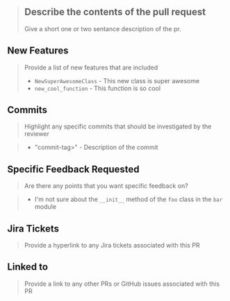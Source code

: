 > ## Describe the contents of the pull request
> Give a short one or two sentance description of the pr.

## New Features
> Provide a list of new features that are included
>
> * `NewSuperAwesomeClass` - This new class is super awesome
> * `new_cool_function` - This function is so cool 

## Commits
> Highlight any specific commits that should be investigated by the reviewer 

> * "commit-tag>" - Description of the commit

## Specific Feedback Requested
> Are there any points that you want specific feedback on?

> * I'm not sure about the `__init__` method of the `foo` class in the `bar` module

## Jira Tickets
> Provide a hyperlink to any Jira tickets associated with this PR

## Linked to
> Provide a link to any other PRs or GitHub issues associated with this PR